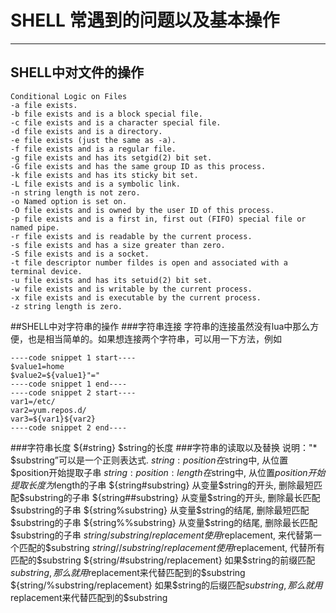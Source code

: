 # SHELL 常遇到的问题以及基本操作
------
## SHELL中对文件的操作
    Conditional Logic on Files
    -a file exists.
    -b file exists and is a block special file.
    -c file exists and is a character special file.
    -d file exists and is a directory.
    -e file exists (just the same as -a).
    -f file exists and is a regular file.
    -g file exists and has its setgid(2) bit set.
    -G file exists and has the same group ID as this process.
    -k file exists and has its sticky bit set.
    -L file exists and is a symbolic link.
    -n string length is not zero.
    -o Named option is set on.
    -O file exists and is owned by the user ID of this process.
    -p file exists and is a first in, first out (FIFO) special file or
    named pipe.
    -r file exists and is readable by the current process.
    -s file exists and has a size greater than zero.
    -S file exists and is a socket.
    -t file descriptor number fildes is open and associated with a
    terminal device.
    -u file exists and has its setuid(2) bit set.
    -w file exists and is writable by the current process.
    -x file exists and is executable by the current process.
    -z string length is zero.
##SHELL中对字符串的操作
###字符串连接
字符串的连接虽然没有lua中那么方便，也是相当简单的。如果想连接两个字符串，可以用一下方法，例如
```shell
----code snippet 1 start----
$value1=home
$value2=${value1}"="
----code snippet 1 end----
----code snippet 2 start----
var1=/etc/
var2=yum.repos.d/
var3=${var1}${var2}
----code snippet 2 end----
```
###字符串长度
    ${#string}	$string的长度
###字符串的读取以及替换
    说明："* $substring”可以是一个正则表达式.
    ${string:position}	在$string中, 从位置$position开始提取子串
    ${string:position:length}	在$string中, 从位置$position开始提取长度为$length的子串
    ${string#substring}	从变量$string的开头, 删除最短匹配$substring的子串
    ${string##substring}	从变量$string的开头, 删除最长匹配$substring的子串
    ${string%substring}	从变量$string的结尾, 删除最短匹配$substring的子串
    ${string%%substring}	从变量$string的结尾, 删除最长匹配$substring的子串
 	${string/substring/replacement}	使用$replacement, 来代替第一个匹配的$substring
    ${string//substring/replacement}	使用$replacement, 代替所有匹配的$substring
    ${string/#substring/replacement}	如果$string的前缀匹配$substring, 那么就用$replacement来代替匹配到的$substring
    ${string/%substring/replacement}	如果$string的后缀匹配$substring, 那么就用$replacement来代替匹配到的$substring
